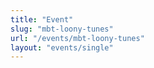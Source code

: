 ```yaml
---
title: "Event"
slug: "mbt-loony-tunes"
url: "/events/mbt-loony-tunes"
layout: "events/single"
---
```

